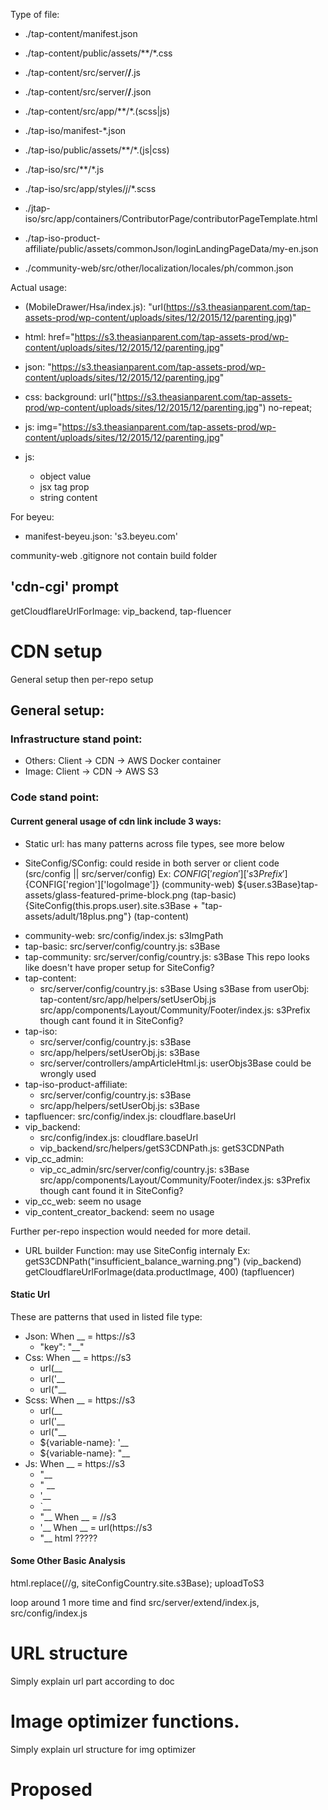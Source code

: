 

Type of file:
+ ./tap-content/manifest.json
+ ./tap-content/public/assets/**/*.css
+ ./tap-content/src/server/**/**.js
+ ./tap-content/src/server/**/**.json
+ ./tap-content/src/app/**/*.(scss|js)

+ ./tap-iso/manifest-*.json
+ ./tap-iso/public/assets/**/*.(js|css)
+ ./tap-iso/src/**/*.js
+ ./tap-iso/src/app/styles/*j*/*.scss
+ ./jtap-iso/src/app/containers/ContributorPage/contributorPageTemplate.html

+ ./tap-iso-product-affiliate/public/assets/commonJson/loginLandingPageData/my-en.json

+ ./community-web/src/other/localization/locales/ph/common.json


Actual usage: 
+ (MobileDrawer/Hsa/index.js): "url(https://s3.theasianparent.com/tap-assets-prod/wp-content/uploads/sites/12/2015/12/parenting.jpg)"
+ html: href="https://s3.theasianparent.com/tap-assets-prod/wp-content/uploads/sites/12/2015/12/parenting.jpg"
+ json: "https://s3.theasianparent.com/tap-assets-prod/wp-content/uploads/sites/12/2015/12/parenting.jpg"
+ css: background: url("https://s3.theasianparent.com/tap-assets-prod/wp-content/uploads/sites/12/2015/12/parenting.jpg") no-repeat;
+ js: img="https://s3.theasianparent.com/tap-assets-prod/wp-content/uploads/sites/12/2015/12/parenting.jpg"

+ js:
  + object value
  + jsx tag prop
  + string content



For beyeu: 
+ manifest-beyeu.json: 's3.beyeu.com'


community-web .gitignore not contain build folder



## 'cdn-cgi' prompt
getCloudflareUrlForImage: vip_backend, tap-fluencer




































# CDN setup
General setup then per-repo setup

## General setup:
### Infrastructure stand point:
+ Others: Client -> CDN -> AWS Docker container
+ Image: Client -> CDN -> AWS S3

### Code stand point:

#### Current general usage of cdn link include 3 ways:
+ Static url: has many patterns across file types, see more below

+ SiteConfig/SConfig: could reside in both server or client code (src/config || src/server/config)
Ex: ${CONFIG['region']['s3Prefix']}${CONFIG['region']['logoImage']} (community-web)
    ${user.s3Base}tap-assets/glass-featured-prime-block.png (tap-basic)
    {SiteConfig(this.props.user).site.s3Base + "tap-assets/adult/18plus.png"} (tap-content)

- community-web: src/config/index.js: s3ImgPath
- tap-basic: src/server/config/country.js: s3Base
- tap-community: src/server/config/country.js: s3Base
  This repo looks like doesn't have proper setup for SiteConfig?
- tap-content: 
  + src/server/config/country.js: s3Base
  Using s3Base from userObj: tap-content/src/app/helpers/setUserObj.js
  src/app/components/Layout/Community/Footer/index.js: s3Prefix though cant found it in SiteConfig?
- tap-iso: 
    + src/server/config/country.js: s3Base
    + src/app/helpers/setUserObj.js: s3Base
    + src/server/controllers/ampArticleHtml.js: userObjs3Base could be wrongly used
- tap-iso-product-affiliate: 
    + src/server/config/country.js: s3Base
    + src/app/helpers/setUserObj.js: s3Base
- tapfluencer: src/config/index.js: cloudflare.baseUrl
- vip_backend: 
  + src/config/index.js: cloudflare.baseUrl 
  + vip_backend/src/helpers/getS3CDNPath.js: getS3CDNPath 
- vip_cc_admin:
  + vip_cc_admin/src/server/config/country.js: s3Base
  src/app/components/Layout/Community/Footer/index.js: s3Prefix though cant found it in SiteConfig?
- vip_cc_web: seem no usage
- vip_content_creator_backend: seem no usage

Further per-repo inspection would needed for more detail.

+ URL builder Function: may use SiteConfig internaly
Ex: getS3CDNPath("insufficient_balance_warning.png") (vip_backend)
    getCloudflareUrlForImage(data.productImage, 400) (tapfluencer)


#### Static Url
These are patterns that used in listed file type:
- Json: When __ = https://s3
  + "key": "__"
- Css: When __ = https://s3
  + url(__
  + url('__
  + url("__
- Scss: When __ = https://s3
  + url(__
  + url('__
  + url("__
  + ${variable-name}: '__
  + ${variable-name}: "__
- Js:
  When __ = https://s3
  + "__
  + " __
  + '__
  + `__
  + &quot;__
  When __ = //s3
  + '__
  When __ = url(https://s3
  + "__
html ?????




#### Some Other Basic Analysis



<!-- s3Base -->
html.replace(/<!-- s3Base -->/g, siteConfigCountry.site.s3Base);
uploadToS3


loop around 1 more time and find src/server/extend/index.js, src/config/index.js












# URL structure
Simply explain url part according to doc

# Image optimizer functions.
Simply explain url structure for img optimizer















# Proposed




























